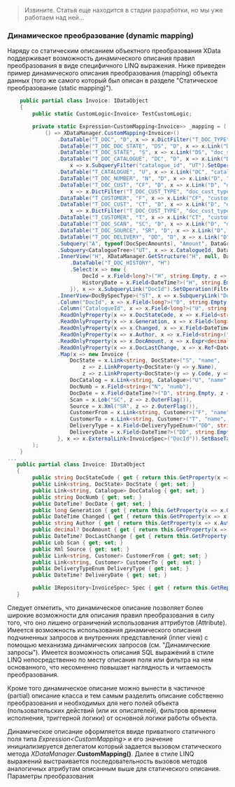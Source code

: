 >Извините. Статья еще находится в стадии разработки, но мы уже работаем над ней...

### Динамическое преобразование (dynamic mapping)
Наряду со статическим описанием объектного преобразования XData поддерживает возможность динамического описания правил преобразования в виде специфичного LINQ выражения. Ниже приведен пример динамического описания преобразования (mapping) объекта данных (того же самого который был описан в разделе "Статическое преобразование (static mapping)").
```csharp
    public partial class Invoice: IDataObject
	{
        public static CustomLogic<Invoice> TestCustomLogic;

        private static Expression<CustomMapping<Invoice>> _mapping = (
            () => XDataManager.CustomMapping<Invoice>()
                .DataTable("T_DOC", "D", x => x.DictFilter("T_DOC_TYPE", "doc_type_id", "code", "INVOICE"))
                .DataTable("T_DOC_DOC_STATE", "DS", "D", x => x.Link("D", "doc_id"))
                .DataTable("T_DOC_STATE", "S", x => x.Link("DS", "doc_state_id"))
                .DataTable("T_DOC_CATALOGUE", "DC", "D", x => x.Link("D", "doc_id"), 
                    x => x.SubqueryFilter("catalogue_id", "UT").SetOperation(FilterOperation.In))
                .DataTable("T_CATALOGUE", "U", x => x.Link("DC", "catalogue_id"))
                .DataTable("T_DOC_NUMBER", "N", "D", x => x.Link("D", "doc_id"))
                .DataTable("T_DOC_CUST", "CF", "D", x => x.Link("D", "doc_id"), 
                    x => x.DictFilter("T_DOC_CUST_TYPE", "doc_cust_type_id", "code", "FROM"))
                .DataTable("T_CUSTOMER", "F", x => x.Link("CF", "customer_id"))
                .DataTable("T_DOC_CUST", "CT", "D", x => x.Link("D", "doc_id"), 
                    x => x.DictFilter("T_DOC_CUST_TYPE", "doc_cust_type_id", "code", "TO"))
                .DataTable("T_CUSTOMER", "T", x => x.Link("CT", "customer_id"))
                .DataTable("T_DOC_SCAN", "SC", "D", x => x.Link("D", "doc_id").SetOperation(FilterOperation.OuterJoin))
                .DataTable("T_DOC_SOURCE", "SR", "D", x => x.Link("D", "doc_id").SetOperation(FilterOperation.OuterJoin))
                .DataTable("T_DOC_DELIVERY", "DD", "D", x => x.Link("D", "doc_id").SetOperation(FilterOperation.OuterJoin))
                .Subquery("A", typeof(DocSpecAmounts), "Amount", DataGrouping.Sum, x => x.SubqueryLink("DocId"))
                .Subquery<CatalogueTree>("UT", x => x.CatalogueId, DataGrouping.None)
                .InnerView("H", XDataManager.GetStructure("H", null, DataStructureFlag.Grouping, new Variable[0])
                    .DataTable("T_DOC_HISTORY", "H")
                    .Select(x => new {
                        DocId = x.Field<long?>("H", string.Empty, z => z.Group(DataGrouping.None)),
                        HistoryDate = x.Field<DateTime?>("H", string.Empty, z => z.Group(DataGrouping.Max))
                    }), x => x.SubqueryLink("DocId").SetOperation(FilterOperation.OuterJoin))
                .InnerView<DocBySpecType>("ST", x => x.SubqueryLink("DocId"))
                .Column("DocId", x => x.Field<long?>("D", string.Empty, z => z.Key(), z => z.Default(DefaultType.AutoIncrement)))
                .Column("CatalogueId", x => x.Field<long?>("U", string.Empty))
                .ReadOnlyProperty(x => x.DocStateCode, x => x.Field<string>("S", "code"))
                .ReadOnlyProperty(x => x.Generation, x => x.Field<long>("D", string.Empty, z => z.ConcurrencyToken(), z => z.Default(DefaultType.AutoIncrement)))
                .ReadOnlyProperty(x => x.Changed, x => x.Field<DateTime>("D", string.Empty, z => z.Default(DefaultType.CurrentDateTime, true)))
                .ReadOnlyProperty(x => x.Author, x => x.Field<string>("D", string.Empty, z => z.Default(DefaultType.UserName, true)))
                .ReadOnlyProperty(x => x.DocAmount, x => x.Expr<decimal?>(null, DataExpressionType.SubQuery, "A", DbType.Decimal, z => z.Size(17, 5)))
                .ReadOnlyProperty(x => x.DocLastChange, x => x.Ref<DateTime?>("H", "HistoryDate"))
                .Map(x => new Invoice {
                    DocState = x.Link<string, DocState>("S", "name",
                        z => z.LinkProperty<DocState>(y => y.Name),
                        z => z.LinkProperty<DocState>(y => y.Code, y => y.DocStateCode)),
                    DocCatalog = x.Link<string, Catalogue>("U", "name", z => z.LinkProperty<Catalogue>(y => y.Name)),
                    DocNumb = x.Field<string>("N", "numb"),
                    DocDate = x.Field<DateTime?>("D", string.Empty, z => z.Default(DefaultType.CurrentDate)),
                    Scan = x.Lob("SC", z => z.OuterFlag()),
                    Source = x.Xml("SR", z => z.OuterFlag()),
                    CustomerFrom = x.Link<string, Customer>("F", "name", z => z.LinkProperty<Customer>(y => y.Name)),
                    CustomerTo = x.Link<string, Customer>("T", "name", z => z.LinkProperty<Customer>(y => y.Name)),
                    DeliveryType = x.Field<DeliveryTypeEnum>("DD", string.Empty),
                    DeliveryDate = x.Field<DateTime?>("DD", string.Empty, z => z.Default(DefaultType.CurrentDate))
                }, x => x.ExternalLink<InvoiceSpec>("DocId")).SetBaseTable("D").SetLogicAssembly("XDataObjectTest")
        );
	}
...    
   public partial class Invoice: IDataObject
   {
        public string DocStateCode { get { return this.GetProperty(x => x.DocStateCode); } }
        public Link<string, DocState> DocState { get; set; }
        public Link<string, Catalogue> DocCatalog { get; set; }
        public string DocNumb { get; set; }
        public DateTime? DocDate { get; set; }
        public long Generation { get { return this.GetProperty(x => x.Generation); } }
        public DateTime Changed { get { return this.GetProperty(x => x.Changed); } }
        public string Author { get { return this.GetProperty(x => x.Author); } }
        public decimal? DocAmount { get { return this.GetProperty(x => x.DocAmount); } }
        public DateTime? DocLastChange { get { return this.GetProperty(x => x.DocLastChange); } }
        public Lob Scan { get; set; }
        public Xml Source { get; set; }
        public Link<string, Customer> CustomerFrom { get; set; }
        public Link<string, Customer> CustomerTo { get; set; }
        public DeliveryTypeEnum DeliveryType { get; set; }
        public DateTime? DeliveryDate { get; set; }

	    public IRepository<InvoiceSpec> Spec { get { return this.GetRepository().GetChild<InvoiceSpec>(); } }
   }
```
Следует отметить, что динамическое описание позволяет более широкие возможности для описания правил преобразования в силу того, что оно лишено ограничений использования аттрибутов (Attribute). Имеется возможность использования динамического описания подчиненных запросов и внутренних представлений (inner view) с помощью механизма динамических запросов (см. "Динамические запросы"). Имеется возможность описания SQL выражений в стиле LINQ непосредственно по месту описания поля или фильтра на нем основанного, что несомненно повышает наглядность и читаемость преобразования.

Кроме того динамическое описание можно вынести в частичное (partial) описание класса и тем самым разделить описание собственно преобразования и необходимых для него полей объекта (пользовательских действий (или их описателей), фильтров времени исполнения, триггерной логики) от основной логики работы объекта.

Динамическое описание оформляется ввиде приватного статичного поля типа *Expression<CustomMapping<Invoice>>* и его значение инициализируется делегатом который задается вызовом статического метода *XDataManager*.**CustomMapping<Invoice>()**. Далее в стиле LINQ выражений выстраивается последовательность вызовов методов аналогичных атрибутам описанным выше для статического описания. Параметры преобразования 
